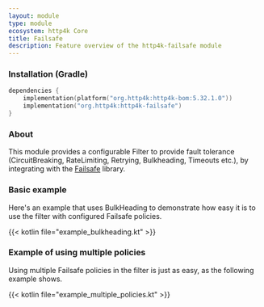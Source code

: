 ```yaml
---
layout: module
type: module
ecosystem: http4k Core
title: Failsafe
description: Feature overview of the http4k-failsafe module
---
```



### Installation (Gradle)

```kotlin
dependencies {
    implementation(platform("org.http4k:http4k-bom:5.32.1.0"))
    implementation("org.http4k:http4k-failsafe")
}
```

### About

This module provides a configurable Filter to provide fault tolerance (CircuitBreaking, RateLimiting, Retrying, Bulkheading, Timeouts etc.),
by integrating with the [Failsafe](https://failsafe.dev/) library.

### Basic example 

Here's an example that uses BulkHeading to demonstrate how easy it is to use the filter with configured Failsafe policies.

{{< kotlin file="example_bulkheading.kt" >}}

### Example of using multiple policies 

Using multiple Failsafe policies in the filter is just as easy, as the following example shows.

{{< kotlin file="example_multiple_policies.kt" >}}
